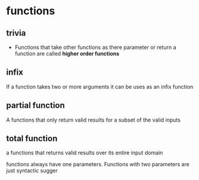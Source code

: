# functions

## trivia
- Functions that take other functions as there parameter or return a function are called __higher order functions__

## infix
If a function takes two or more arguments it can be uses as an infix function

    
## partial function
A functions that only return valid results for a subset of the valid inputs

## total function
a functions that returns valid results over its entire input domain

functions always have one parameters. Functions with two parameters are just syntactic sugger